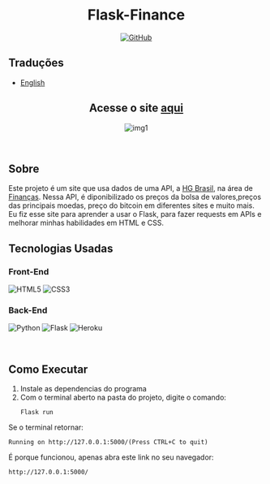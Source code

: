 # <div align="center">Flask-Finance</div>

<div align="center">
 <a href="https://github.com/ViniUme/Flask-Finance/blob/master/LICENSE"><img alt="GitHub" src="https://img.shields.io/github/license/ViniUme/Flask-Finance?color=%23e0003e&style=for-the-badge"></a>
</div>

## Traduções

- [English](https://github.com/ViniUme/Flask-Finance/)
 
<div align="center">
 
 ## Acesse o site <a href="https://flask-finace.herokuapp.com/">aqui</a>

 ![img1](https://user-images.githubusercontent.com/66230638/148692994-15ad189c-2b0b-40a4-becc-9fa0e84786b9.PNG)

</div>

<br>

## Sobre
Este projeto é um site que usa dados de uma API, a <a href="https://hgbrasil.com/">HG Brasil</a>, na área de <a href="https://hgbrasil.com/status/finance">Finanças</a>. Nessa API, é diponibilizado os preços da bolsa de valores,preços das principais moedas,  preço do bitcoin em diferentes sites e muito mais. Eu fiz esse site para aprender a usar o Flask, para fazer requests em APIs e melhorar minhas habilidades em HTML e CSS.


## Tecnologias Usadas

### Front-End
<div>
 
![HTML5](https://img.shields.io/badge/html5-%23E34F26.svg?style=for-the-badge&logo=html5&logoColor=white)
![CSS3](https://img.shields.io/badge/css3-%231572B6.svg?style=for-the-badge&logo=css3&logoColor=white)
 
</div>

### Back-End
<div>
 
 ![Python](https://img.shields.io/badge/python-3670A0?style=for-the-badge&logo=python&logoColor=ffdd54)
 ![Flask](https://img.shields.io/badge/flask-%23000.svg?style=for-the-badge&logo=flask&logoColor=white)
 ![Heroku](https://img.shields.io/badge/heroku-%23430098.svg?style=for-the-badge&logo=heroku&logoColor=white)

 </div>
<br>

## Como Executar
<ol>
    <li>Instale as dependencias do programa
    <li>Com o terminal aberto na pasta do projeto, digite o comando:
    
    Flask run
     
</ol>

Se o terminal retornar:

    Running on http://127.0.0.1:5000/(Press CTRL+C to quit)

É porque funcionou, apenas abra este link no seu navegador:

    http://127.0.0.1:5000/

